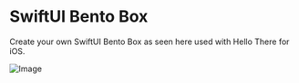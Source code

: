 # SwiftUI Bento Box
Create your own SwiftUI Bento Box as seen here used with Hello There for iOS.

![Image](hellothere23-bento-rounded.png)
